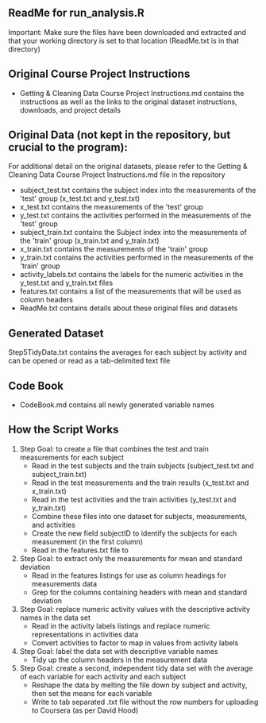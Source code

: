 ## ReadMe for run_analysis.R

Important: Make sure the files have been downloaded and extracted and that your working directory is set to that location (ReadMe.txt is in that directory)

## Original Course Project Instructions

* Getting & Cleaning Data Course Project Instructions.md contains the instructions as well as the links to the original dataset instructions, downloads, and project details

## Original Data (not kept in the repository, but crucial to the program):
For additional detail on the original datasets, please refer to the Getting & Cleaning Data Course Project Instructions.md file in the repository
* subject_test.txt		contains the subject index into the measurements of the 'test' group (x_test.txt and y_test.txt)
* x_test.txt 			contains the measurements of the 'test' group
* y_test.txt			contains the activities performed in the measurements of the 'test' group 
* subject_train.txt		contains the Subject index into the measurements of the 'train' group (x_train.txt and y_train.txt)
* x_train.txt 			contains the measurements of the 'train' group
* y_train.txt			contains the activities performed in the measurements of the 'train' group 
* activity_labels.txt	contains the labels for the numeric activities in the y_test.txt and y_train.txt files
* features.txt			contains a list of the measurements that will be used as column headers		
* ReadMe.txt			contains details about these original files and datasets

## Generated Dataset

Step5TidyData.txt		contains the averages for each subject by activity and can be opened or read as a tab-delimited text file

## Code Book

* CodeBook.md			contains all newly generated variable names

## How the Script Works

1. Step Goal: to create a file that combines the test and train measurements for each subject 
	* Read in the test subjects and the train subjects (subject_test.txt and subject_train.txt)
	* Read in the test measurements and the train results  (x_test.txt and x_train.txt)
	* Read in the test activities and the train activities  (y_test.txt and y_train.txt)
	* Combine these files into one dataset for subjects, measurements, and activities
	* Create the new field subjectID to identify the subjects for each measurement (in the first column)
	* Read in the features.txt file to 
1. Step Goal: to extract only the measurements for mean and standard deviation
	* Read in the features listings for use as column headings for measurements data
	* Grep for the columns containing headers with mean and standard deviation
1. Step Goal: replace numeric activity values with the descriptive activity names in the data set
	* Read in the activity labels listings and replace numeric representations in activities data
	* Convert activities to factor to map in values from activity labels
1. Step Goal: label the data set with descriptive variable names 
	* Tidy up the column headers in the measurement data
1. Step Goal: create a second, independent tidy data set with the average of each variable for each activity and each subject
	* Reshape the data by melting the file down by subject and activity, then set the means for each variable
	* Write to tab separated .txt file without the row numbers for uploading to Coursera (as per David Hood)